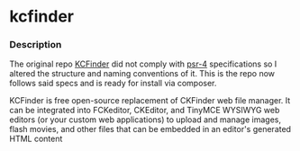 # kcfinder

### Description
The original repo [KCFinder](http://kcfinder.sunhater.com/) did not comply with [psr-4](http://www.php-fig.org/psr/psr-4/) specifications so I altered the structure and naming conventions of it. This is the repo now follows said specs and is ready for install via composer.

KCFinder is free open-source replacement of CKFinder web file manager. It can be integrated into FCKeditor, CKEditor, and TinyMCE WYSIWYG web editors (or your custom web applications) to upload and manage images, flash movies, and other files that can be embedded in an editor's generated HTML content
